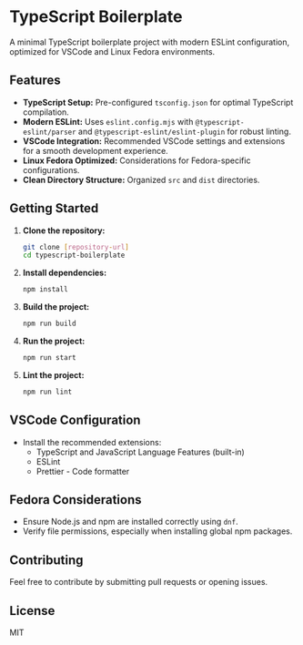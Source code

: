# TypeScript Boilerplate

A minimal TypeScript boilerplate project with modern ESLint configuration, optimized for VSCode and Linux Fedora environments.

## Features

* **TypeScript Setup:** Pre-configured `tsconfig.json` for optimal TypeScript compilation.
* **Modern ESLint:** Uses `eslint.config.mjs` with `@typescript-eslint/parser` and `@typescript-eslint/eslint-plugin` for robust linting.
* **VSCode Integration:** Recommended VSCode settings and extensions for a smooth development experience.
* **Linux Fedora Optimized:** Considerations for Fedora-specific configurations.
* **Clean Directory Structure:** Organized `src` and `dist` directories.

## Getting Started

1.  **Clone the repository:**

    ```bash
    git clone [repository-url]
    cd typescript-boilerplate
    ```

2.  **Install dependencies:**

    ```bash
    npm install
    ```

3.  **Build the project:**

    ```bash
    npm run build
    ```

4.  **Run the project:**

    ```bash
    npm run start
    ```

5.  **Lint the project:**

    ```bash
    npm run lint
    ```

## VSCode Configuration

* Install the recommended extensions:
    * TypeScript and JavaScript Language Features (built-in)
    * ESLint
    * Prettier - Code formatter

## Fedora Considerations

* Ensure Node.js and npm are installed correctly using `dnf`.
* Verify file permissions, especially when installing global npm packages.

## Contributing

Feel free to contribute by submitting pull requests or opening issues.

## License

MIT